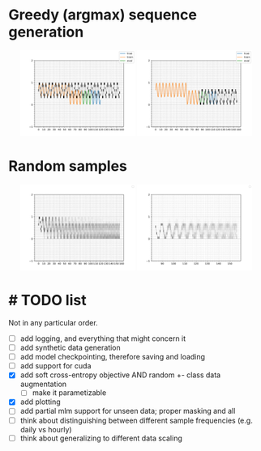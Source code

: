 # Greedy (argmax) sequence generation
<p align="center"> 
          <img src="https://github.com/DominikHuss/QTS/blob/main/plots/train.png" width="45%" height="30%"> 
          <img src="https://github.com/DominikHuss/QTS/blob/main/plots/eval.png" width="45%" height="30%"> 
</p>

# Random samples
<p align="center"> 
          <img src="https://github.com/DominikHuss/QTS/blob/main/plots/random_train.png" width="45%" height="30%"> 
          <img src="https://github.com/DominikHuss/QTS/blob/main/plots/random_eval.png" width="45%" height="30%"> 
</p>

# \# TODO list
Not in any particular order.

- [ ] add logging, and everything that might concern it  
- [ ] add synthetic data generation
- [ ] add model checkpointing, therefore saving and loading  
- [ ] add support for cuda  
- [x] add soft cross-entropy objective AND random +- class data augmentation  
  - [ ] make it parametizable
- [x] add plotting  
- [ ] add partial mlm support for unseen data; proper masking and all  
- [ ] think about distinguishing between different sample frequencies (e.g. daily vs hourly)
- [ ] think about generalizing to different data scaling  
